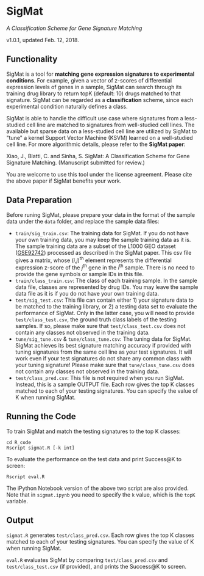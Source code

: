 # SigMat
*A Classification Scheme for Gene Signature Matching*

v1.0.1, updated Feb. 12, 2018.

## Functionality
SigMat is a tool for **matching gene expression signatures to experimental conditions**. For example, given a vector of z-scores of differential expression levels of genes in a sample, SigMat can search through its training drug library to return topK (default: 10) drugs matched to that signature. SigMat can be regarded as a **classification** scheme, since each experimental condition naturally defines a class.

SigMat is able to handle the difficult use case where signatures from a less-studied cell line are matched to signatures from well-studied cell lines. The available but sparse data on a less-studied cell line are utilized by SigMat to "tune" a kernel Support Vector Machine (KSVM) learned on a well-studied cell line. For more algorithmic details, please refer to the **SigMat paper**:

Xiao, J., Blatti, C. and Sinha, S. SigMat: A Classification Scheme for Gene Signature Matching. (Manuscript submitted for review.)

You are welcome to use this tool under the license agreement. Please cite the above paper if SigMat benefits your work.

## Data Preparation
Before runing SigMat, please prepare your data in the format of the sample data under the `data` folder, and replace the sample data files:

- `train/sig_train.csv`: The training data for SigMat. If you do not have your own training data, you may keep the sample training data as it is. The sample training data are a subset of the L1000 GEO dataset ([GSE92742](https://www.ncbi.nlm.nih.gov/geo/query/acc.cgi?acc=GSE92742)) processed as described in the SigMat paper. This csv file gives a matrix, whose (*i*,*j*)<sup>th</sup> element represents the differential expression z-score of the *j*<sup>th</sup> gene in the *i*<sup>th</sup> sample. There is no need to provide the gene symbols or sample IDs in this file.
- `train/class_train.csv`: The class of each training sample. In the sample data file, classes are represented by drug IDs. You may leave the sample data file as it is if you do not have your own training data.
- `test/sig_test.csv`: This file can contain either 1) your signature data to be matched to the training library, or 2) a testing data set to evaluate the performance of SigMat. Only in the latter case, you will need to provide `test/class_test.csv`, the ground truth class labels of the testing samples. If so, please make sure that `test/class_test.csv` does not contain any classes not observed in the training data.
- `tune/sig_tune.csv` & `tune/class_tune.csv`: The tuning data for SigMat. SigMat achieves its best signature matching accuracy if provided with tuning signatures from the same cell line as your test signatures. It will work even if your test signatures do not share any common class with your tuning signature! Please make sure that `tune/class_tune.csv` does not contain any classes not observed in the training data.
- `test/class_pred.csv`: This file is not required when you run SigMat. Instead, this is a sample OUTPUT file. Each row gives the top K classes matched to each of your testing signatures. You can specify the value of K when running SigMat.

## Running the Code

To train SigMat and match the testing signatures to the top K classes:

```
cd R_code
Rscript sigmat.R [-k int]
```

To evaluate the performance on the test data and print Success@K to screen:

```
Rscript eval.R
```

The iPython Notebook version of the above two script are also provided. Note that in `sigmat.ipynb` you need to specify the `k` value, which is the `topK` variable.

## Output
`sigmat.R` generates `test/class_pred.csv`. Each row gives the top K classes matched to each of your testing signatures. You can specify the value of K when running SigMat.

`eval.R` evaluates SigMat by comparing `test/class_pred.csv` and `test/class_test.csv` (if provided), and prints the Success@K to screen.
